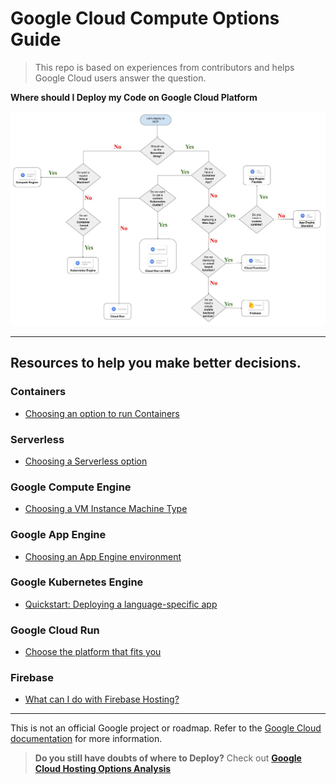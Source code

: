 # Google Cloud Compute Options Guide
> This repo is based on experiences from contributors and helps Google Cloud users answer the question.  

**Where should I Deploy my Code on Google Cloud Platform**

![GCP Roadmap](gcp_roadmap_v1.jpg)

-----

## Resources to help you make better decisions.

### Containers
- [Choosing an option to run Containers](https://cloud.google.com/container-options/)

### Serverless
- [Choosing a Serverless option](https://cloud.google.com/serverless-options/)

### Google Compute Engine
- [Choosing a VM Instance Machine Type](https://cloud.google.com/compute/docs/machine-types)

### Google App Engine
- [Choosing an App Engine environment](https://cloud.google.com/appengine/docs/the-appengine-environments)

### Google Kubernetes Engine
- [Quickstart: Deploying a language-specific app](https://cloud.google.com/kubernetes-engine/docs/quickstarts/deploying-a-language-specific-app)

### Google Cloud Run
- [Choose the platform that fits you](https://cloud.google.com/run/#choose-the-platform-that-fits-you)

### Firebase
- [What can I do with Firebase Hosting?](https://firebase.google.com/docs/hosting/use-cases)

-----

This is not an official Google project or roadmap. Refer to the [Google Cloud documentation](https://cloud.google.com/docs/) for more information. 

> **Do you still have doubts of where to Deploy?** Check out [**Google Cloud Hosting Options Analysis**](https://cloud.google.com/hosting-options/#hosting-options)
